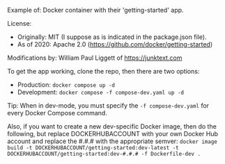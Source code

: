 Example of: Docker container with their 'getting-started' app.

License:
 - Originally: MIT (I suppose as is indicated in the package.json file).
 - As of 2020: Apache 2.0 (https://github.com/docker/getting-started)

Modifications by: William Paul Liggett of https://junktext.com

To get the app working, clone the repo, then there are two options:

 - Production: `docker compose up -d`
 - Development: `docker compose -f compose-dev.yaml up -d`

Tip: When in dev-mode, you must specify the `-f compose-dev.yaml` for every Docker Compose command.

Also, if you want to create a new dev-specific Docker image, then do the following, but replace DOCKERHUBACCOUNT with your own Docker Hub account and replace the #.#.# with the appropriate semver:
`docker image build -t DOCKERHUBACCOUNT/getting-started:dev-latest -t DOCKERHUBACCOUNT/getting-started:dev-#.#.# -f Dockerfile-dev .`